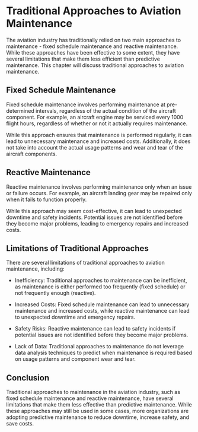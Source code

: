 Traditional Approaches to Aviation Maintenance
================================================================================================

The aviation industry has traditionally relied on two main approaches to maintenance - fixed schedule maintenance and reactive maintenance. While these approaches have been effective to some extent, they have several limitations that make them less efficient than predictive maintenance. This chapter will discuss traditional approaches to aviation maintenance.

Fixed Schedule Maintenance
--------------------------

Fixed schedule maintenance involves performing maintenance at pre-determined intervals, regardless of the actual condition of the aircraft component. For example, an aircraft engine may be serviced every 1000 flight hours, regardless of whether or not it actually requires maintenance.

While this approach ensures that maintenance is performed regularly, it can lead to unnecessary maintenance and increased costs. Additionally, it does not take into account the actual usage patterns and wear and tear of the aircraft components.

Reactive Maintenance
--------------------

Reactive maintenance involves performing maintenance only when an issue or failure occurs. For example, an aircraft landing gear may be repaired only when it fails to function properly.

While this approach may seem cost-effective, it can lead to unexpected downtime and safety incidents. Potential issues are not identified before they become major problems, leading to emergency repairs and increased costs.

Limitations of Traditional Approaches
-------------------------------------

There are several limitations of traditional approaches to aviation maintenance, including:

* Inefficiency: Traditional approaches to maintenance can be inefficient, as maintenance is either performed too frequently (fixed schedule) or not frequently enough (reactive).

* Increased Costs: Fixed schedule maintenance can lead to unnecessary maintenance and increased costs, while reactive maintenance can lead to unexpected downtime and emergency repairs.

* Safety Risks: Reactive maintenance can lead to safety incidents if potential issues are not identified before they become major problems.

* Lack of Data: Traditional approaches to maintenance do not leverage data analysis techniques to predict when maintenance is required based on usage patterns and component wear and tear.

Conclusion
----------

Traditional approaches to maintenance in the aviation industry, such as fixed schedule maintenance and reactive maintenance, have several limitations that make them less effective than predictive maintenance. While these approaches may still be used in some cases, more organizations are adopting predictive maintenance to reduce downtime, increase safety, and save costs.
